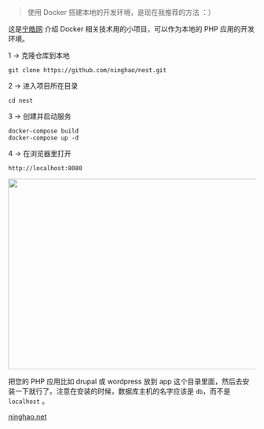 > 使用 Docker 搭建本地的开发环境，是现在我推荐的方法 ：）

这是[宁皓网](http://ninghao.net) 介绍 Docker 相关技术用的小项目，可以作为本地的 PHP 应用的开发环境。

1 → 克隆仓库到本地
```
git clone https://github.com/ninghao/nest.git
```
2 → 进入项目所在目录
```
cd nest
```
3 → 创建并启动服务
```
docker-compose build
docker-compose up -d
```
4 → 在浏览器里打开
```
http://localhost:8080
```
<img src="http://talk.ninghao.net/uploads/default/original/2X/f/f7effbdc7b09ad54b71e525596f0683f70c24801.png" width="662" height="389">

把您的 PHP 应用比如 drupal 或 wordpress 放到 app 这个目录里面，然后去安装一下就行了。注意在安装的时候，数据库主机的名字应该是 `db`，而不是 `localhost` 。

[ninghao.net](http://ninghao.net)
